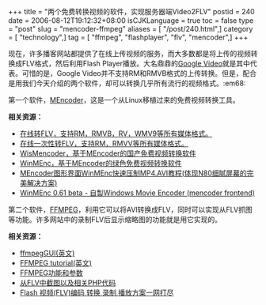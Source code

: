 +++
title = "两个免费转换视频的软件，实现服务器端Video2FLV"
postid = 240
date = 2006-08-12T19:12:32+08:00
isCJKLanguage = true
toc = false
type = "post"
slug = "mencoder-ffmpeg"
aliases = [ "/post/240.html",]
category = [ "technology",]
tag = [ "ffmpeg", "flashplayer", "flv", "mencoder",]
+++


现在，许多播客网站都提供了在线上传视频的服务，而大多数都是将上传的视频转换成FLV格式，然后利用Flash
Player播放。大名鼎鼎的[Google
Video](http://video.google.com/)就是其中代表。可惜的是，Google
Video并不支持RM和RMVB格式的上传转换。但是，配合是用我们今天介绍的两个软件，却可以转换几乎所有流行的视频格式。:em68:

<span
class="warning">第一个软件</span>，[MEncoder](http://oss.netfarm.it/mplayer-win32.php)，这是一个从Linux移植过来的免费视频转换工具。

**相关资源：**<!--more-->

-   [在线转FLV，支持RM，RMVB，RV，WMV9等所有媒体格式。](http://www.jiaotacn.com/dispbbs.asp?boardID=15&ID=296&page=1)
-   [在线一次性转FLV，支持RM，RMVV等所有媒体格式。](http://www.jiaotacn.com/dispbbs.asp?boardID=15&ID=343&page=1)
-   [WisMencoder，基于MEncoder的国产免费视频转换软件](http://mzys.blog.com.cn/archives/2006/24871.shtml)
-   [WinMEnc，基于MEncoder的绿色免费视频转换软件](http://www.crsky.com/soft/7354.html)
-   [MEncoder图形界面WinMEnc快速压制MP4.AVI教程(体现N80细腻屏幕的完美解决方案)](http://bbs.dospy.com/read-h-tid-84801.html)
-   [WinMEnc 0.61 beta - 自製Windows Movie Encoder (mencoder
    frontend)](http://www.hkepc.com/bbs/viewthread.php?tid=346269&extra=page%3D1)

<span
class="warning">第二个软件</span>，[FFMPEG](http://ffmpeg.mplayerhq.hu/)，利用它可以将AVI转换成FLV，同时可以实现从FLV抓图等功能。许多网站中的录制FLV后显示缩略图的功能就是用它实现的。

**相关资源：**

-   [ffmpegGUI(英文)](http://www.free-codecs.com/download/ffmpegGUI.htm)
-   [FFMPEG tutorial(英文)](http://soenkerohde.com/tutorials/ffmpeg)
-   [FFMPEG功能和参数](http://www.writely.com/View.aspx?docid=ajf3xsjz9vhb_bdht5mzm2vsx4)
-   [从FLV中截图以及相关PHP代码](http://www.writely.com/View.aspx?docID=ajf3xsjz9vhb_bdht6qjmw5fm6&revision=_latest)
-   [Flash
    视频(FLV)编码,转换,录制,播放方案一网打尽](http://blog.csdn.net/zwei1121/archive/2006/07/15/925298.aspx)

